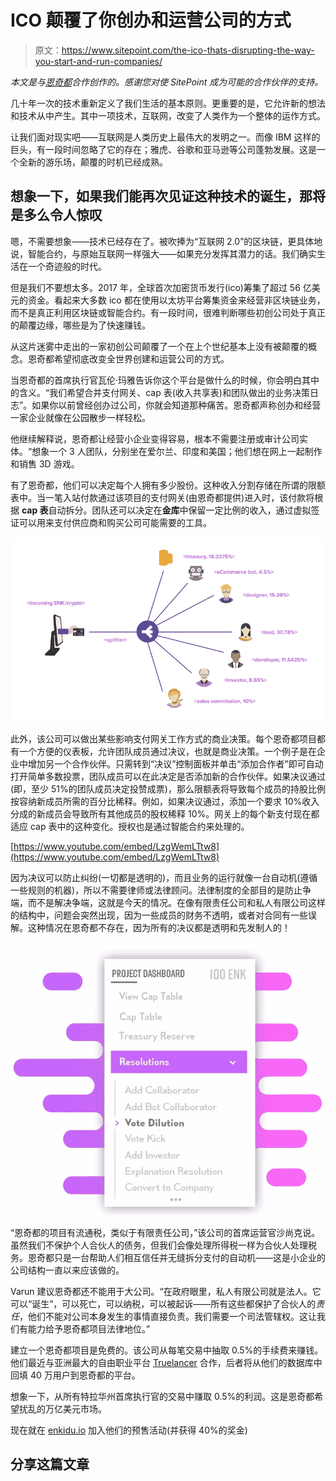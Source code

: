 # ICO 颠覆了你创办和运营公司的方式

> 原文：<https://www.sitepoint.com/the-ico-thats-disrupting-the-way-you-start-and-run-companies/>

*本文是与[恩奇都](https://enkidu.io/)合作创作的。感谢您对使 SitePoint 成为可能的合作伙伴的支持。*

几十年一次的技术重新定义了我们生活的基本原则。更重要的是，它允许新的想法和技术从中产生。其中一项技术，互联网，改变了人类作为一个整体的运作方式。

让我们面对现实吧——互联网是人类历史上最伟大的发明之一。而像 IBM 这样的巨头，有一段时间忽略了它的存在；雅虎、谷歌和亚马逊等公司蓬勃发展。这是一个全新的游乐场，颠覆的时机已经成熟。

## 想象一下，如果我们能再次见证这种技术的诞生，那将是多么令人惊叹

嗯，不需要想象——技术已经存在了。被吹捧为“互联网 2.0”的区块链，更具体地说，智能合约，与原始互联网一样强大——如果充分发挥其潜力的话。我们确实生活在一个奇迹般的时代。

但是我们不要想太多。2017 年，全球首次加密货币发行(ico)筹集了超过 56 亿美元的资金。看起来大多数 ico 都在使用以太坊平台筹集资金来经营非区块链业务，而不是真正利用区块链或智能合约。有一段时间，很难判断哪些初创公司处于真正的颠覆边缘，哪些是为了快速赚钱。

从这片迷雾中走出的一家初创公司颠覆了一个在上个世纪基本上没有被颠覆的概念。恩奇都希望彻底改变全世界创建和运营公司的方式。

当恩奇都的首席执行官瓦伦·玛雅告诉你这个平台是做什么的时候，你会明白其中的含义。“我们希望合并支付网关、cap 表(收入共享表)和团队做出的业务决策日志”。如果你以前曾经创办过公司，你就会知道那种痛苦。恩奇都声称创办和经营一家企业就像在公园散步一样轻松。

他继续解释说，恩奇都让经营小企业变得容易，根本不需要注册或审计公司实体。“想象一个 3 人团队，分别坐在爱尔兰、印度和美国；他们想在网上一起制作和销售 3D 游戏。

有了恩奇都，他们可以决定每个人拥有多少股份。这种收入分割存储在所谓的限额表中。当一笔入站付款通过该项目的支付网关(由恩奇都提供)进入时，该付款将根据 **cap 表**自动拆分。团队还可以决定在**金库**中保留一定比例的收入，通过虚拟签证可以用来支付供应商和购买公司可能需要的工具。

![Team collaboration with Enkidu](img/3ed903fed0e4ed6e381809af76cd7d32.png)

此外，该公司可以做出某些影响支付网关工作方式的商业决策。每个恩奇都项目都有一个方便的仪表板，允许团队成员通过决议，也就是商业决策。一个例子是在企业中增加另一个合作伙伴。只需转到“决议”控制面板并单击“添加合作者”即可自动打开简单多数投票，团队成员可以在此决定是否添加新的合作伙伴。如果决议通过(即，至少 51%的团队成员决定投赞成票)，那么限额表将导致每个成员的持股比例按容纳新成员所需的百分比稀释。例如，如果决议通过，添加一个要求 10%收入分成的新成员会导致所有其他成员的股权稀释 10%。网关上的每个新支付现在都适应 cap 表中的这种变化。授权也是通过智能合约来处理的。

[https://www.youtube.com/embed/LzgWemLTtw8](https://www.youtube.com/embed/LzgWemLTtw8)

因为决议可以防止纠纷(一切都是透明的)，而且业务的运行就像一台自动机(遵循一些规则的机器)，所以不需要律师或法律顾问。法律制度的全部目的是防止争端，而不是解决争端，这就是今天的情况。在像有限责任公司和私人有限公司这样的结构中，问题会突然出现，因为一些成员的财务不透明，或者对合同有一些误解。这种情况在恩奇都不存在，因为所有的决议都是透明和先发制人的！

![Enkidu Project Dashboard](img/4c738de614f91a6295adbf6c903ae2a3.png)

“恩奇都的项目有流通税，类似于有限责任公司，”该公司的首席运营官沙尚克说。虽然我们不保护个人合伙人的债务，但我们会像处理所得税一样为合伙人处理税务。恩奇都只是一台帮助人们相互信任并无缝拆分支付的自动机——这是小企业的公司结构一直以来应该做的。

Varun 建议恩奇都还不能用于大公司。“在政府眼里，私人有限公司就是法人。它可以“诞生”，可以死亡，可以纳税，可以被起诉——所有这些都保护了合伙人的*责任*，他们不能对公司本身发生的事情直接负责。我们需要一个司法管辖权。这让我们有能力给予恩奇都项目法律地位。”

建立一个恩奇都项目是免费的。该公司从每笔交易中抽取 0.5%的手续费来赚钱。他们最近与亚洲最大的自由职业平台 [Truelancer](https://www.truelancer.com/) 合作，后者将从他们的数据库中回填 40 万用户到恩奇都的平台。

想象一下，从所有特拉华州首席执行官的交易中赚取 0.5%的利润。这是恩奇都希望扰乱的万亿美元市场。

现在就在 [enkidu.io](https://enkidu.io/) 加入他们的预售活动(并获得 40%的奖金)

## 分享这篇文章